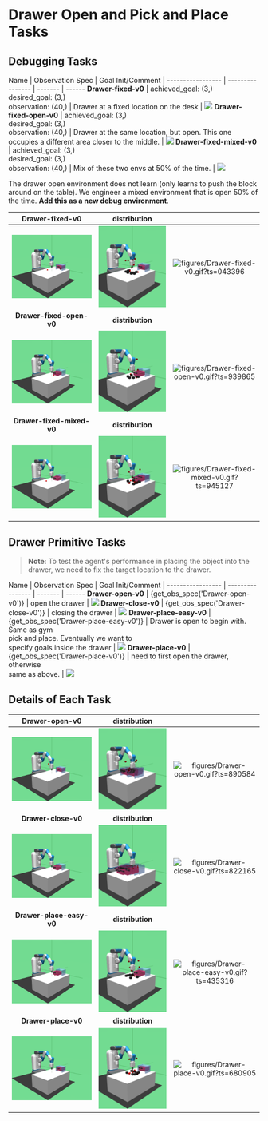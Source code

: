 
# Drawer Open and Pick and Place Tasks

## Debugging Tasks

Name                      | Observation Spec                        | Goal Init/Comment                         | 
-----------------         | ----------------                        | -------                                   | ------
**Drawer-fixed-v0**       | achieved_goal: (3,)<br>desired_goal: (3,)<br>observation: (40,)       | Drawer at a fixed location on the desk    | ![](figures/Drawer-fixed-v0.gif)
**Drawer-fixed-open-v0**  | achieved_goal: (3,)<br>desired_goal: (3,)<br>observation: (40,)  | Drawer at the same location, but open. This one<br>occupies a different area closer to the middle. | ![](figures/Drawer-fixed-open-v0.gif) 
**Drawer-fixed-mixed-v0** | achieved_goal: (3,)<br>desired_goal: (3,)<br>observation: (40,) | Mix of these two envs at 50% of the time. | ![](figures/Drawer-fixed-mixed-v0.gif) 

The drawer open environment does not learn (only learns to push the block around on the table). We engineer a mixed environment that is open 50% of the time. **Add this as a new debug environment**.

| **Drawer-fixed-v0** | **distribution** |   |
|:-------------------:|:----------------:|:-:|
| ![figures/Drawer-fixed-v0_init.png?ts=326281](figures/Drawer-fixed-v0_init.png?ts=326281) | ![figures/Drawer-fixed-v0_reset.png?ts=441545](figures/Drawer-fixed-v0_reset.png?ts=441545) | ![figures/Drawer-fixed-v0.gif?ts=043396](figures/Drawer-fixed-v0.gif?ts=043396) |
| **Drawer-fixed-open-v0** | **distribution** |   |
| ![figures/Drawer-fixed-open-v0_init.png?ts=845705](figures/Drawer-fixed-open-v0_init.png?ts=845705) | ![figures/Drawer-fixed-open-v0_reset.png?ts=926017](figures/Drawer-fixed-open-v0_reset.png?ts=926017) | ![figures/Drawer-fixed-open-v0.gif?ts=939865](figures/Drawer-fixed-open-v0.gif?ts=939865) |
| **Drawer-fixed-mixed-v0** | **distribution** |   |
| ![figures/Drawer-fixed-mixed-v0_init.png?ts=634889](figures/Drawer-fixed-mixed-v0_init.png?ts=634889) | ![figures/Drawer-fixed-mixed-v0_reset.png?ts=692923](figures/Drawer-fixed-mixed-v0_reset.png?ts=692923) | ![figures/Drawer-fixed-mixed-v0.gif?ts=945127](figures/Drawer-fixed-mixed-v0.gif?ts=945127) |


## Drawer Primitive Tasks

> **Note**: To test the agent's performance in placing the object into 
> the drawer, we need to fix the target location to the drawer.

Name                     | Observation Spec                       | Goal Init/Comment                       | 
-----------------        | ----------------                       | -------                                 | ------
**Drawer-open-v0**       | {get_obs_spec('Drawer-open-v0')}       | open the drawer                         | ![](figures/Drawer-open-v0.gif)
**Drawer-close-v0**      | {get_obs_spec('Drawer-close-v0')}      | closing the drawer                      | ![](figures/Drawer-close-v0.gif)
**Drawer-place-easy-v0** | {get_obs_spec('Drawer-place-easy-v0')} | Drawer is open to begin with. Same as gym<br> pick and place. Eventually we want to<br>specify goals inside the drawer | ![](figures/Drawer-place-easy-v0.gif)
**Drawer-place-v0**      | {get_obs_spec('Drawer-place-v0')}      | need to first open the drawer, otherwise<br> same as above.               | ![](figures/Drawer-place-v0.gif) 

## Details of Each Task

| **Drawer-open-v0** | **distribution** |   |
|:------------------:|:----------------:|:-:|
| ![figures/Drawer-open-v0_init.png?ts=518502](figures/Drawer-open-v0_init.png?ts=518502) | ![figures/Drawer-open-v0_reset.png?ts=579406](figures/Drawer-open-v0_reset.png?ts=579406) | ![figures/Drawer-open-v0.gif?ts=890584](figures/Drawer-open-v0.gif?ts=890584) |
| **Drawer-close-v0** | **distribution** |   |
| ![figures/Drawer-close-v0_init.png?ts=401881](figures/Drawer-close-v0_init.png?ts=401881) | ![figures/Drawer-close-v0_reset.png?ts=483758](figures/Drawer-close-v0_reset.png?ts=483758) | ![figures/Drawer-close-v0.gif?ts=822165](figures/Drawer-close-v0.gif?ts=822165) |
| **Drawer-place-easy-v0** | **distribution** |   |
| ![figures/Drawer-place-easy-v0_init.png?ts=418737](figures/Drawer-place-easy-v0_init.png?ts=418737) | ![figures/Drawer-place-easy-v0_reset.png?ts=564158](figures/Drawer-place-easy-v0_reset.png?ts=564158) | ![figures/Drawer-place-easy-v0.gif?ts=435316](figures/Drawer-place-easy-v0.gif?ts=435316) |
| **Drawer-place-v0** | **distribution** |   |
| ![figures/Drawer-place-v0_init.png?ts=819721](figures/Drawer-place-v0_init.png?ts=819721) | ![figures/Drawer-place-v0_reset.png?ts=889448](figures/Drawer-place-v0_reset.png?ts=889448) | ![figures/Drawer-place-v0.gif?ts=680905](figures/Drawer-place-v0.gif?ts=680905) |

